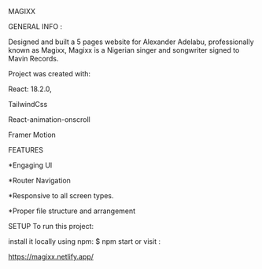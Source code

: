 MAGIXX

GENERAL INFO :

Designed and built a 5 pages website for Alexander Adelabu, professionally known as Magixx, Magixx is a Nigerian singer and songwriter signed to Mavin Records.

Project was created with:

React: 18.2.0,

TailwindCss

React-animation-onscroll

Framer Motion

FEATURES

*Engaging UI

*Router Navigation

*Responsive to all screen types.

*Proper file structure and arrangement

SETUP To run this project:

install it locally using npm: $ npm start or visit :

https://magixx.netlify.app/
